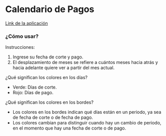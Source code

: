 # Calendario de Pagos
[Link de la aplicación](https://paycut.netlify.app/)

### ¿Cómo usar?

Instrucciones:

1. Ingrese su fecha de corte y pago.
2. El desplazamiento de meses se refiere a cuántos meses hacia atrás y hacia adelante quiere ver a partir del mes actual.

¿Qué significan los colores en los días?

- Verde: Días de corte.
- Rojo: Días de pago.

¿Qué significan los colores en los bordes?

- Los colores en los bordes indican qué días están en un periodo, ya sea de fecha de corte o de fecha de pago.
- Los colores cambian para distinguir cuando hay un cambio de periodo, en el momento que hay una fecha de corte o de pago.
